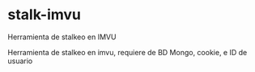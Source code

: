 # stalk-imvu
Herramienta de stalkeo en IMVU

Herramienta de stalkeo en imvu, requiere de BD Mongo, cookie, e ID de usuario
